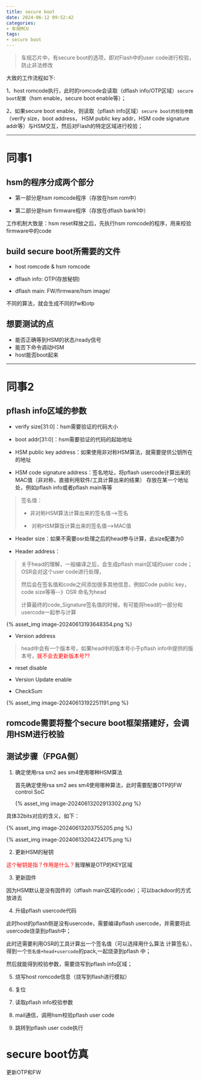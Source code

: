 ```yaml
---
title: secure boot
date: 2024-06-12 09:52:42
categories:
- 车规MCU
tags:
- secure boot
---
```


> 车规芯片中，有secure boot的选项，即对Flash中的user code进行校验，防止非法修改

大致的工作流程如下:

1、host romcode执行，此时的romcode会读取（dflash info/OTP区域）`secure boot配置`（hsm enable，secure boot enable等）；

2、如果secure boot enable，则读取（pflash info区域）`secure boot的校验参数`（verify size，boot address， HSM public key addr，HSM code signature addr等）与HSM交互，然后对Flash的特定区域进行校验；



---

# 同事1

## hsm的程序分成两个部分

- 第一部分是hsm romcode程序（存放在hsm rom中）

- 第二部分是hsm firmware程序（存放在dflash bank1中）

工作机制大致是：hsm reset释放之后，先执行hsm romcode的程序，用来校验firmware中的code



## build secure boot所需要的文件

- host romcode & hsm romcode

- dflash info: OTP(存放秘钥)

- dflash main: FW/firmware/hsm image/

不同的算法，就会生成不同的fw和otp



## 想要测试的点

- 能否正确等到HSM的状态/ready信号
- 能否下命令调动HSM
- host能否boot起来



---

# 同事2

## pflash info区域的参数

- verify size[31:0]：hsm需要验证的代码大小

- boot addr[31:0]：hsm需要验证的代码的起始地址

- HSM public key address：如果使用非对称HSM算法，就需要提供公钥所在的地址

- HSM code signature address：签名地址，将pflash usercode计算出来的MAC值（非对称，直接利用软件/工具计算出来的结果） 存放在某一个地址处，例如pflash info或者pflash main等等

> 签名值：
>
> - 非对称HSM算法计算出来的签名值-->签名
>
> - ​     对称HSM算饭计算出来的签名值-->MAC值

- Header size：如果不需要osr处理之后的head参与计算，此size配置为0

- Header address：

> 关于head的理解，一般编译之后，会生成pflash main区域的user code；OSR会对这个user code进行处理，
>
> 然后会在签名值和code之间添加很多其他信息，例如Code public key，code size等等--》OSR 命名为head
>
> 计算最终的code_Signature签名值的时候，有可能将head的一部分和usercode一起参与计算

{% asset_img image-20240613193648354.png %}



- Version address

> head中会有一个版本号，如果head中的版本号小于pflash info中提供的版本号，<font color=red>就不会去更新版本号??</font>

- reset disable

- Version Update enable

- CheckSum

{% asset_img image-20240613192251191.png %}



## romcode需要将整个secure boot框架搭建好，会调用HSM进行校验









## 测试步骤（FPGA侧）



1. 确定使用rsa sm2 aes sm4使用哪种HSM算法

   首先确定使用rsa sm2 aes sm4使用哪种算法，此时需要配置OTP的FW control SoC

   {% asset_img image-20240613202913302.png %}



具体32bits对应的含义，如下：

{% asset_img image-20240613203755205.png %}

{% asset_img image-20240613204224175.png %}



2. 更新HSM的秘钥



<font color=red>这个秘钥是指？作用是什么？</font>我理解是OTP的KEY区域



3. 更新固件

因为HSM默认是没有固件的（dflash main区域的code）；可以backdoor的方式放进去



4. 升级pflash usercode代码

此时host的pflash侧是没有usercode，需要编译pflash usercode，并需要将此usercode烧录到pflash中；

此时还需要利用OSR的工具计算出一个签名值（可以选择用什么算法 计算签名），得到一个`签名值+head+usercode`的pack,一起烧录到pflash 中；

然后就能得到校验参数，需要烧写到pflash info区域；



5. 烧写host romcode信息（烧写到flash进行模拟）

6. 复位
7. 读取pflash info校验参数
8. mail通信，调用hsm校验pflash user code
9. 跳转到pflash user code执行





# secure boot仿真

更新OTP和FW

























































